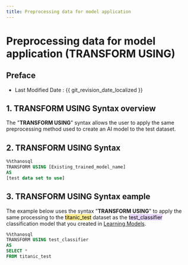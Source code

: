 ```yaml
---
title: Preprocessing data for model application
---
```


# **Preprocessing data for model application (TRANSFORM USING)**

## Preface

- Last Modified Date : {{ git_revision_date_localized }}

## **1. TRANSFORM USING Syntax overview**

The "**TRANSFORM USING**" syntax allows the user to apply the same preprocessing method used to create an AI model to the test dataset.

## **2. TRANSFORM USING Syntax**

```sql
%%thanosql
TRANSFORM USING [Existing_trained_model_name]
AS
[test data set to use]
```

## **3. TRANSFORM USING Syntax eample**

The example below uses the syntax "**TRANSFORM USING**" to apply the same processing to the <mark style="background-color:#FFEC92 ">titanic_test</mark> dataset as the <mark style="background-color:#E9D7FD ">test_classifier</mark> classification model that you created in [Learning Models](/how-to_guides/modelling/BUILD_MODEL_SYNTAX/).

```sql
%%thanosql
TRANSFORM USING test_classifier
AS
SELECT *
FROM titanic_test
```

